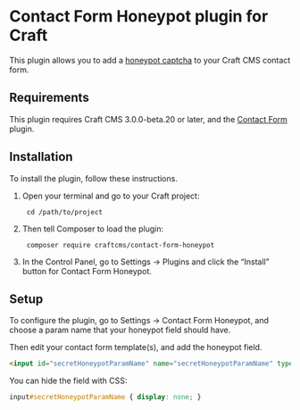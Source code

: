 # Contact Form Honeypot plugin for Craft

This plugin allows you to add a [honeypot captcha](http://haacked.com/archive/2007/09/11/honeypot-captcha.aspx/) to your Craft CMS contact form.


## Requirements

This plugin requires Craft CMS 3.0.0-beta.20 or later, and the [Contact Form](https://github.com/craftcms/contact-form) plugin.


## Installation

To install the plugin, follow these instructions.

1. Open your terminal and go to your Craft project:

        cd /path/to/project

2. Then tell Composer to load the plugin:

        composer require craftcms/contact-form-honeypot

3. In the Control Panel, go to Settings → Plugins and click the “Install” button for Contact Form Honeypot.


## Setup

To configure the plugin, go to Settings → Contact Form Honeypot, and choose a param name that your honeypot field should have.

Then edit your contact form template(s), and add the honeypot field.

```html
<input id="secretHoneypotParamName" name="secretHoneypotParamName" type="text">
```

You can hide the field with CSS:

```css
input#secretHoneypotParamName { display: none; }
```
